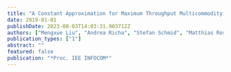 ```yaml
---
title: "A Constant Approximation for Maximum Throughput Multicommodity Routing"
date: 2019-01-01
publishDate: 2023-08-03T14:03:31.903712Z
authors: ["Mengxue Liu", "Andrea Richa", "Stefan Schmid", "Matthias Rost"]
publication_types: ["1"]
abstract: ""
featured: false
publication: "*Proc. IEE INFOCOM*"
---
```


